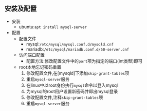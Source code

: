 ## 安装及配置
* 安装
    * ubuntu:`apt install mysql-server`
* 配置
    * 配置文件
        * mysql:`/etc/mysql/mysql.conf.d/mysqld.cnf`
        * mariadb:`/etc/mysql/mariadb.conf.d/50-server.cnf`
    * 访问端口配置
        * 配置方法:修改配置文件中的`port`项为指定的端口(int类型)即可
    * root本地忘记密码重置
        1. 修改配置文件,在[mysqld]下添加`skip-grant-tables`项
        1. 重启`mysql-server`服务 
        1. 在linux中以root身份执行`mysql`命令以登入mysql
        1. 为mysql的root用户设置新密码并即出mysql登录
        1. 修改配置文件,注释`skip-grant-tables`项
        1. 重启`mysql-server`服务 